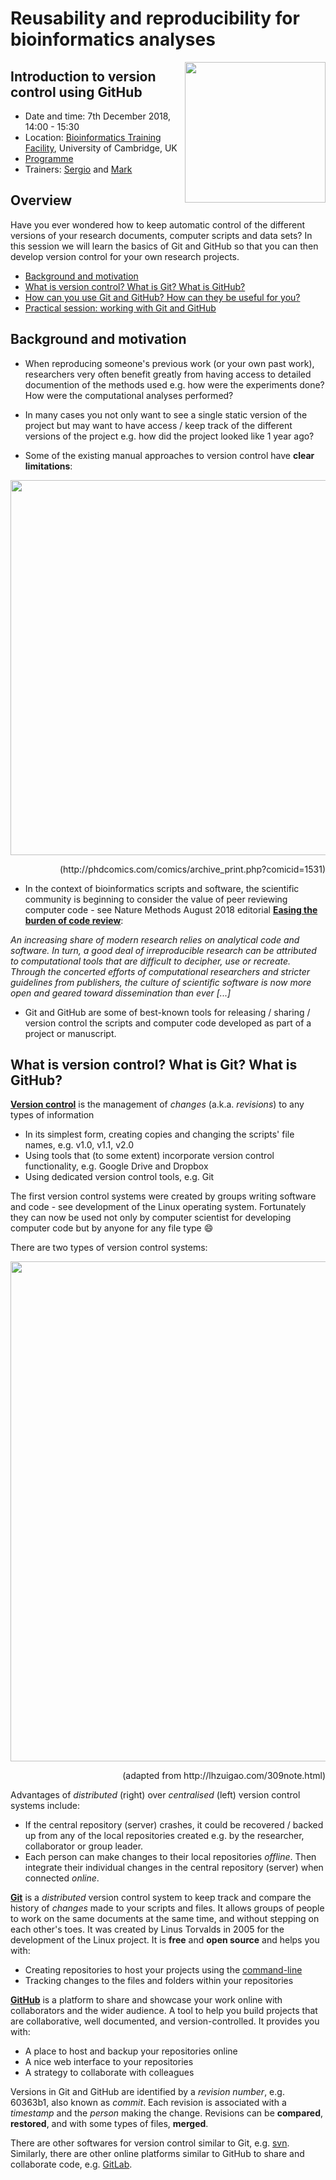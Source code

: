# Reusability and reproducibility for bioinformatics analyses

<img align="right" src=../../../20181003_Intro_git_GitHub/blob/master/images/github_icon.png width="225">

## Introduction to version control using GitHub

- Date and time: 7th December 2018, 14:00 - 15:30
- Location: [Bioinformatics Training Facility](http://map.cam.ac.uk/Craik-Marshall+Building), University of Cambridge, UK
- [Programme](https://e.issuu.com/anonymous-embed.html?u=bioinfocambs&d=bioinformaticsforbiologists_dec2018)
- Trainers: [Sergio](https://github.com/semacu) and [Mark](https://github.com/mfernandes61)


## Overview

Have you ever wondered how to keep automatic control of the different versions of your research documents, computer scripts and data sets? In this session we will learn the basics of Git and GitHub so that you can then develop version control for your own research projects.

- [Background and motivation](README.md#background-and-motivation)
- [What is version control? What is Git? What is GitHub?](README.md#what-is-version-control-what-is-git-what-is-github)
- [How can you use Git and GitHub? How can they be useful for you?](README.md#how-can-you-use-git-and-github-how-can-they-be-useful-for-you)
- [Practical session: working with Git and GitHub](README.md#practical-session-working-with-git-and-github)


## Background and motivation

- When reproducing someone's previous work (or your own past work), researchers very often benefit greatly from having access to detailed documention of the methods used e.g. how were the experiments done? How were the computational analyses performed?

- In many cases you not only want to see a single static version of the project but may want to have access / keep track of the different versions of the project e.g. how did the project looked like 1 year ago?

- Some of the existing manual approaches to version control have **clear limitations**:

<p align="center">
<img src=../../../20171024_GitHub_Chemistry_Cambridge/blob/master/images/finaldoc.gif width="600">
</p>

<p align="right">
(http://phdcomics.com/comics/archive_print.php?comicid=1531)
</p>

- In the context of bioinformatics scripts and software, the scientific community is beginning to consider the value of peer reviewing computer code - see Nature Methods August 2018 editorial [**Easing the burden of code review**](https://www.nature.com/articles/s41592-018-0137-5):

*An increasing share of modern research relies on analytical code and software. In turn, a good deal of irreproducible research can be attributed to computational tools that are difficult to decipher, use or recreate. Through the concerted efforts of computational researchers and stricter guidelines from publishers, the culture of scientific software is now more open and geared toward dissemination than ever [...]*

- Git and GitHub are some of best-known tools for releasing / sharing / version control the scripts and computer code developed as part of a project or manuscript.


## What is version control? What is Git? What is GitHub?

[**Version control**](https://git-scm.com/book/en/v2/Getting-Started-About-Version-Control) is the management of *changes* (a.k.a. *revisions*) to any types of information
  - In its simplest form, creating copies and changing the scripts' file names, e.g. v1.0, v1.1, v2.0
  - Using tools that (to some extent) incorporate version control functionality, e.g. Google Drive and Dropbox
  - Using dedicated version control tools, e.g. Git

The first version control systems were created by groups writing software and code - see development of the Linux operating system. Fortunately they can now be used not only by computer scientist for developing computer code but by anyone for any file type :smile:

There are two types of version control systems:

<p align="center">
<img src=../../../20171024_GitHub_Chemistry_Cambridge/blob/master/images/vcs.png width="800">
</p>

<p align="right">
(adapted from http://lhzuigao.com/309note.html)
</p>

Advantages of *distributed* (right) over *centralised* (left) version control systems include:

  - If the central repository (server) crashes, it could be recovered / backed up from any of the local repositories created e.g. by the researcher, collaborator or group leader.
  - Each person can make changes to their local repositories *offline*. Then integrate their individual changes in the central repository (server) when connected *online*.


[**Git**](https://git-scm.com) is a *distributed* version control system to keep track and compare the history of *changes* made to your scripts and files. It allows groups of people to work on the same documents at the same time, and without stepping on each other's toes. It was created by Linus Torvalds in 2005 for the development of the Linux project. It is **free** and **open source** and helps you with:
  - Creating repositories to host your projects using the [command-line](https://en.wikipedia.org/wiki/Command-line_interface)
  - Tracking changes to the files and folders within your repositories


[**GitHub**](https://github.com/) is a platform to share and showcase your work online with collaborators and the wider audience. A tool to help you build projects that are collaborative, well documented, and version-controlled. It provides you with:
  - A place to host and backup your repositories online
  - A nice web interface to your repositories
  - A strategy to collaborate with colleagues

Versions in Git and GitHub are identified by a *revision number*, e.g. 60363b1, also known as *commit*. Each revision is associated with a *timestamp* and the *person* making the change. Revisions can be **compared**, **restored**, and with some types of files, **merged**.

There are other softwares for version control similar to Git, e.g. [svn](https://en.wikipedia.org/wiki/Apache_Subversion). Similarly, there are other online platforms similar to GitHub to share and collaborate code, e.g. [GitLab](https://about.gitlab.com/).


